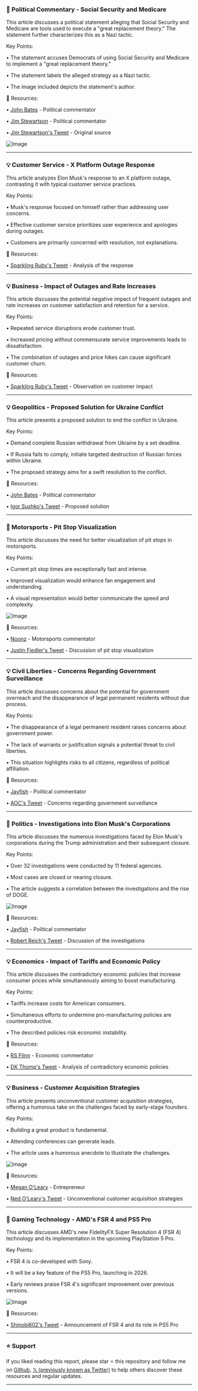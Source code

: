 ### 🤖 Political Commentary -  Social Security and Medicare

This article discusses a political statement alleging that Social Security and Medicare are tools used to execute a "great replacement theory."  The statement further characterizes this as a Nazi tactic.

Key Points:

• The statement accuses Democrats of using Social Security and Medicare to implement a "great replacement theory."


•  The statement labels the alleged strategy as a Nazi tactic.


• The image included depicts the statement's author.


🔗 Resources:

• [John Bates](https://x.com/johnbates) - Political commentator


• [Jim Stewartson](https://x.com/jimstewartson) - Political commentator

• [Jim Stewartson's Tweet](https://x.com/jimstewartson/status/1899203255621898397) - Original source

![Image](https://pbs.twimg.com/amplify_video_thumb/1899201337755394049/img/XrVy3zDMN2wxK7jc.jpg)


---

### 💡 Customer Service -  X Platform Outage Response

This article analyzes Elon Musk's response to an X platform outage, contrasting it with typical customer service practices.

Key Points:

• Musk's response focused on himself rather than addressing user concerns.


• Effective customer service prioritizes user experience and apologies during outages.


•  Customers are primarily concerned with resolution, not explanations.


🔗 Resources:

• [Sparkling Ruby's Tweet](https://x.com/sparklingruby/status/1899215809446043789) -  Analysis of the response


---

### 💡 Business -  Impact of Outages and Rate Increases

This article discusses the potential negative impact of frequent outages and rate increases on customer satisfaction and retention for a service.


Key Points:

• Repeated service disruptions erode customer trust.


•  Increased pricing without commensurate service improvements leads to dissatisfaction.


•  The combination of outages and price hikes can cause significant customer churn.


🔗 Resources:

• [Sparkling Ruby's Tweet](https://x.com/sparklingruby/status/1899219231746748423) - Observation on customer impact


---

### 💡 Geopolitics -  Proposed Solution for Ukraine Conflict

This article presents a proposed solution to end the conflict in Ukraine.


Key Points:

•  Demand complete Russian withdrawal from Ukraine by a set deadline.


•  If Russia fails to comply, initiate targeted destruction of Russian forces within Ukraine.


• The proposed strategy aims for a swift resolution to the conflict.



🔗 Resources:

• [John Bates](https://x.com/johnbates) -  Political commentator


• [Igor Sushko's Tweet](https://x.com/igorsushko/status/1898843774165627044) -  Proposed solution


---

### 🚀 Motorsports -  Pit Stop Visualization

This article discusses the need for better visualization of pit stops in motorsports.


Key Points:

• Current pit stop times are exceptionally fast and intense.


•  Improved visualization would enhance fan engagement and understanding.


• A visual representation would better communicate the speed and complexity.


![Image](https://pbs.twimg.com/ext_tw_video_thumb/1898872557173985284/pu/img/2YJc-uhUcDEyiHI6.jpg)

🔗 Resources:

• [Noonz](https://x.com/Noonz) - Motorsports commentator


• [Justin Fiedler's Tweet](https://x.com/Justin_Fiedler/status/1899148826914554230) -  Discussion of pit stop visualization


---

### 💡 Civil Liberties -  Concerns Regarding Government Surveillance

This article discusses concerns about the potential for government overreach and the disappearance of legal permanent residents without due process.

Key Points:

•  The disappearance of a legal permanent resident raises concerns about government power.


•  The lack of warrants or justification signals a potential threat to civil liberties.


• This situation highlights risks to all citizens, regardless of political affiliation.


🔗 Resources:

• [Jayfish](https://x.com/Jayfish) -  Political commentator


• [AOC's Tweet](https://x.com/AOC/status/1899135340180295921) - Concerns regarding government surveillance


---

### 🤖 Politics -  Investigations into Elon Musk's Corporations

This article discusses the numerous investigations faced by Elon Musk's corporations during the Trump administration and their subsequent closure.

Key Points:

• Over 32 investigations were conducted by 11 federal agencies.


• Most cases are closed or nearing closure.


• The article suggests a correlation between the investigations and the rise of DOGE.


![Image](https://pbs.twimg.com/media/GlnTIvdXAAAccB_?format=jpg&name=small)

🔗 Resources:

• [Jayfish](https://x.com/Jayfish) - Political commentator


• [Robert Reich's Tweet](https://x.com/RBReich/status/1898780869092884808) -  Discussion of the investigations


---

### 💡 Economics -  Impact of Tariffs and Economic Policy

This article discusses the contradictory economic policies that increase consumer prices while simultaneously aiming to boost manufacturing.


Key Points:

• Tariffs increase costs for American consumers.


•  Simultaneous efforts to undermine pro-manufacturing policies are counterproductive.


• The described policies risk economic instability.


🔗 Resources:

• [RS Flinn](https://x.com/RS_Flinn) -  Economic commentator


• [DK Thomp's Tweet](https://x.com/DKThomp/status/1899119634822897962) -  Analysis of contradictory economic policies


---

### 💡 Business -  Customer Acquisition Strategies

This article presents unconventional customer acquisition strategies, offering a humorous take on the challenges faced by early-stage founders.

Key Points:

•  Building a great product is fundamental.


• Attending conferences can generate leads.


• The article uses a humorous anecdote to illustrate the challenges.


![Image](https://pbs.twimg.com/tweet_video_thumb/GlsiWnJbwAAKyFT.jpg)

🔗 Resources:

• [Megan O'Leary](https://x.com/meganeoleary) -  Entrepreneur


• [Ned O'Leary's Tweet](https://x.com/nedoleary/status/1899149463694069981) -  Unconventional customer acquisition strategies


---

### 🚀 Gaming Technology -  AMD's FSR 4 and PS5 Pro

This article discusses AMD's new FidelityFX Super Resolution 4 (FSR 4) technology and its implementation in the upcoming PlayStation 5 Pro.


Key Points:

• FSR 4 is co-developed with Sony.


•  It will be a key feature of the PS5 Pro, launching in 2026.


•  Early reviews praise FSR 4's significant improvement over previous versions.


![Image](https://pbs.twimg.com/media/GlsidsgW0AAeqk1?format=jpg&name=small)

🔗 Resources:

• [Shinobi602's Tweet](https://x.com/shinobi602/status/1899149586318373366) - Announcement of FSR 4 and its role in PS5 Pro


---

### ⭐️ Support

If you liked reading this report, please star ⭐️ this repository and follow me on [Github](https://github.com/Drix10), [𝕏 (previously known as Twitter)](https://x.com/DRIX_10_) to help others discover these resources and regular updates.

---